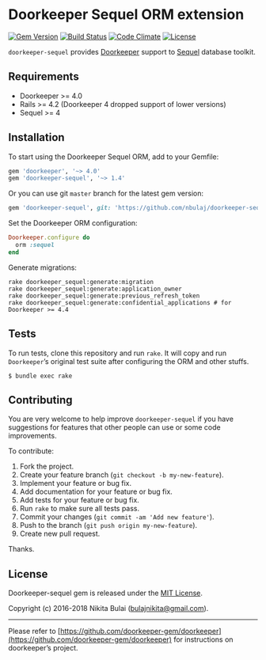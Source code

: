 # Doorkeeper Sequel ORM extension
[![Gem Version](https://badge.fury.io/rb/doorkeeper-sequel.svg)](https://rubygems.org/gems/doorkeeper-sequel)
[![Build Status](https://travis-ci.org/nbulaj/doorkeeper-sequel.svg?branch=master)](https://travis-ci.org/nbulaj/doorkeeper-sequel)
[![Code Climate](https://codeclimate.com/github/nbulaj/doorkeeper-sequel/badges/gpa.svg)](https://codeclimate.com/github/nbulaj/doorkeeper-sequel)
[![License](http://img.shields.io/badge/license-MIT-brightgreen.svg)](#license)

`doorkeeper-sequel` provides [Doorkeeper](https://github.com/doorkeeper-gem/doorkeeper) support to [Sequel](https://github.com/jeremyevans/sequel) database toolkit.

## Requirements

* Doorkeeper >= 4.0
* Rails >= 4.2 (Doorkeeper 4 dropped support of lower versions)
* Sequel >= 4

## Installation

To start using the Doorkeeper Sequel ORM, add to your Gemfile:

``` ruby
gem 'doorkeeper', '~> 4.0'
gem 'doorkeeper-sequel', '~> 1.4'
```

Or you can use git `master` branch for the latest gem version:
  
``` ruby
gem 'doorkeeper-sequel', git: 'https://github.com/nbulaj/doorkeeper-sequel.git'
```

Set the Doorkeeper ORM configuration:

``` ruby
Doorkeeper.configure do
  orm :sequel
end
```

Generate migrations:

```
rake doorkeeper_sequel:generate:migration
rake doorkeeper_sequel:generate:application_owner
rake doorkeeper_sequel:generate:previous_refresh_token
rake doorkeeper_sequel:generate:confidential_applications # for Doorkeeper >= 4.4
```

## Tests

To run tests, clone this repository and run `rake`. It will copy and run `Doorkeeper`’s original test suite after configuring the ORM and other stuffs.

```
$ bundle exec rake
```

## Contributing

You are very welcome to help improve `doorkeeper-sequel` if you have suggestions for features that other people can use or some code improvements.

To contribute:

1. Fork the project.
2. Create your feature branch (`git checkout -b my-new-feature`).
3. Implement your feature or bug fix.
4. Add documentation for your feature or bug fix.
5. Add tests for your feature or bug fix.
6. Run `rake` to make sure all tests pass.
7. Commit your changes (`git commit -am 'Add new feature'`).
8. Push to the branch (`git push origin my-new-feature`).
9. Create new pull request.

Thanks.

## License

Doorkeeper-sequel gem is released under the [MIT License](http://www.opensource.org/licenses/MIT).

Copyright (c) 2016-2018 Nikita Bulai (bulajnikita@gmail.com).

---

Please refer to [https://github.com/doorkeeper-gem/doorkeeper](https://github.com/doorkeeper-gem/doorkeeper) for instructions on
doorkeeper’s project.

